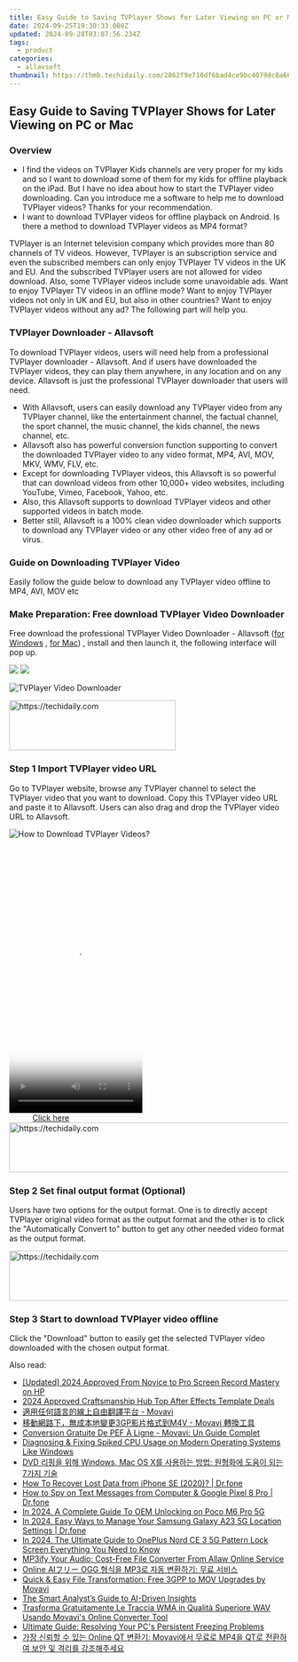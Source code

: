 ```yaml
---
title: Easy Guide to Saving TVPlayer Shows for Later Viewing on PC or Mac
date: 2024-09-25T19:30:33.080Z
updated: 2024-09-28T03:07:56.234Z
tags:
  - product
categories:
  - allavsoft
thumbnail: https://thmb.techidaily.com/2862f9e710df6bad4ce9bc4079dc8a66e33ae9d0bd1d0ef6275f60c014f1ce3f.jpg
---
```


## Easy Guide to Saving TVPlayer Shows for Later Viewing on PC or Mac

### Overview

* I find the videos on TVPlayer Kids channels are very proper for my kids and so I want to download some of them for my kids for offline playback on the iPad. But I have no idea about how to start the TVPlayer video downloading. Can you introduce me a software to help me to download TVPlayer videos? Thanks for your recommendation.
* I want to download TVPlayer videos for offline playback on Android. Is there a method to download TVPlayer videos as MP4 format?

TVPlayer is an Internet television company which provides more than 80 channels of TV videos. However, TVPlayer is an subscription service and even the subscribed members can only enjoy TVPlayer TV videos in the UK and EU. And the subscribed TVPlayer users are not allowed for video download. Also, some TVPlayer videos include some unavoidable ads. Want to enjoy TVPlayer TV videos in an offline mode? Want to enjoy TVPlayer videos not only in UK and EU, but also in other countries? Want to enjoy TVPlayer videos without any ad? The following part will help you.

### TVPlayer Downloader - Allavsoft

To download TVPlayer videos, users will need help from a professional TVPlayer downloader - Allavsoft. And if users have downloaded the TVPlayer videos, they can play them anywhere, in any location and on any device. Allavsoft is just the professional TVPlayer downloader that users will need.

* With Allavsoft, users can easily download any TVPlayer video from any TVPlayer channel, like the entertainment channel, the factual channel, the sport channel, the music channel, the kids channel, the news channel, etc.
* Allavsoft also has powerful conversion function supporting to convert the downloaded TVPlayer video to any video format, MP4, AVI, MOV, MKV, WMV, FLV, etc.
* Except for downloading TVPlayer videos, this Allavsoft is so powerful that can download videos from other 10,000+ video websites, including YouTube, Vimeo, Facebook, Yahoo, etc.
* Also, this Allavsoft supports to download TVPlayer videos and other supported videos in batch mode.
* Better still, Allavsoft is a 100% clean video downloader which supports to download any TVPlayer video or any other video free of any ad or virus.

### Guide on Downloading TVPlayer Video

Easily follow the guide below to download any TVPlayer video offline to MP4, AVI, MOV etc

### Make Preparation: Free download TVPlayer Video Downloader

Free download the professional TVPlayer Video Downloader - Allavsoft ([for Windows](https://tools.techidaily.com/allavsoft/products/) , [for Mac](https://tools.techidaily.com/allavsoft/products/)) , install and then launch it, the following interface will pop up.

[![](https://www.allavsoft.com/how-to/../images/how-to/free-download-win.jpg)](https://tools.techidaily.com/allavsoft/products/) [![](https://www.allavsoft.com/how-to/../images/how-to/free-download-mac.jpg)](https://tools.techidaily.com/allavsoft/products/)

![TVPlayer Video Downloader](https://www.allavsoft.com/how-to/../images/allavsoft/screen-shot-600.jpg)

<!-- affiliate ads begin -->
<a href="https://aligracehair.sjv.io/c/5597632/1885928/19272" target="_top" id="1885928">
  <img src="//a.impactradius-go.com/display-ad/19272-1885928" border="0" alt="https://techidaily.com" width="300" height="90"/>
</a>
<img height="0" width="0" src="https://aligracehair.sjv.io/i/5597632/1885928/19272" style="position:absolute;visibility:hidden;" border="0" />
<!-- affiliate ads end -->

### Step 1 Import TVPlayer video URL

Go to TVPlayer website, browse any TVPlayer channel to select the TVPlayer video that you want to download. Copy this TVPlayer video URL and paste it to Allavsoft. Users can also drag and drop the TVPlayer video URL to Allavsoft.

![How to Download TVPlayer Videos?](https://www.allavsoft.com/how-to/../images/how-to/download-rtmp-video/download-rtmp-video.jpg)

<!-- affiliate ads begin -->
<span id="1770776">
					<video width="240" height="480" style="cursor:pointer"
           poster="//a.impactradius-go.com/display-clicktoplayimage/1770776.png"
           onclick="if(!this.playClicked){this.play();this.setAttribute('controls',true);this.playClicked=true;}">
	   <source src="//a.impactradius-go.com/display-ad/20702-1770776">
	   <img src="//a.impactradius-go.com/display-clicktoplayimage/1770776.png" style="border: none; height: 100%; width: 100%; object-fit: contain">
	</video>
	<div style="width:150px;text-align:center"><a href="javascript:window.open(decodeURIComponent('https%3A%2F%2Ftokenmetrics.sjv.io%2Fc%2F5597632%2F1770776%2F20702'), '_blank');void(0);">Click here</a></div>
</span>
<img height="0" width="0" src="https://imp.pxf.io/i/5597632/1770776/20702" style="position:absolute;visibility:hidden;" border="0" />
<!-- affiliate ads end -->

<!-- affiliate ads begin -->
<a href="https://appsumo.8odi.net/c/5597632/2037358/7443" target="_top" id="2037358">
  <img src="//a.impactradius-go.com/display-ad/7443-2037358" border="0" alt="https://techidaily.com" width="728" height="90"/>
</a>
<img height="0" width="0" src="https://appsumo.8odi.net/i/5597632/2037358/7443" style="position:absolute;visibility:hidden;" border="0" />
<!-- affiliate ads end -->

### Step 2 Set final output format (Optional)

Users have two options for the output format. One is to directly accept TVPlayer original video format as the output format and the other is to click the "Automatically Convert to" button to get any other needed video format as the output format.

<!-- affiliate ads begin -->
<a href="https://appsumo.8odi.net/c/5597632/2151866/7443" target="_top" id="2151866">
  <img src="//a.impactradius-go.com/display-ad/7443-2151866" border="0" alt="https://techidaily.com" width="728" height="90"/>
</a>
<img height="0" width="0" src="https://appsumo.8odi.net/i/5597632/2151866/7443" style="position:absolute;visibility:hidden;" border="0" />
<!-- affiliate ads end -->

### Step 3 Start to download TVPlayer video offline

Click the "Download" button to easily get the selected TVPlayer video downloaded with the chosen output format.

<ins class="adsbygoogle"
     style="display:block"
     data-ad-format="autorelaxed"
     data-ad-client="ca-pub-7571918770474297"
     data-ad-slot="1223367746"></ins>

<ins class="adsbygoogle"
     style="display:block"
     data-ad-client="ca-pub-7571918770474297"
     data-ad-slot="8358498916"
     data-ad-format="auto"
     data-full-width-responsive="true"></ins>

<span class="atpl-alsoreadstyle">Also read:</span>
<div><ul>
<li><a href="https://remote-screen-capture.techidaily.com/updated-2024-approved-from-novice-to-pro-screen-record-mastery-on-hp/"><u>[Updated] 2024 Approved From Novice to Pro Screen Record Mastery on HP</u></a></li>
<li><a href="https://fox-blue.techidaily.com/2024-approved-craftsmanship-hub-top-after-effects-template-deals/"><u>2024 Approved Craftsmanship Hub Top After Effects Template Deals</u></a></li>
<li><a href="https://discover-forum.techidaily.com/1726218455692-movavi/"><u>適用任何語言的線上自由翻譯平台 - Movavi</u></a></li>
<li><a href="https://discover-forum.techidaily.com/3gpm4v-movavi/"><u>移動網路下，無成本地變更3GP影片格式到M4V - Movavi 轉換工具</u></a></li>
<li><a href="https://discover-forum.techidaily.com/conversion-gratuite-de-pef-a-ligne-movavi-un-guide-complet/"><u>Conversion Gratuite De PEF À Ligne - Movavi: Un Guide Complet</u></a></li>
<li><a href="https://program-issues.techidaily.com/diagnosing-and-fixing-spiked-cpu-usage-on-modern-operating-systems-like-windows/"><u>Diagnosing & Fixing Spiked CPU Usage on Modern Operating Systems Like Windows</u></a></li>
<li><a href="https://discover-forum.techidaily.com/dvd-windows-mac-os-x-7/"><u>DVD 리핑을 위해 Windows, Mac OS X를 사용하는 방법: 원형화에 도움이 되는 7가지 기술</u></a></li>
<li><a href="https://blog-min.techidaily.com/how-to-recover-lost-data-from-iphone-se-2020-drfone-by-drfone-ios-data-recovery-ios-data-recovery/"><u>How To Recover Lost Data from iPhone SE (2020)? | Dr.fone</u></a></li>
<li><a href="https://android-location-track.techidaily.com/how-to-spy-on-text-messages-from-computer-and-google-pixel-8-pro-drfone-by-drfone-virtual-android/"><u>How to Spy on Text Messages from Computer & Google Pixel 8 Pro | Dr.fone</u></a></li>
<li><a href="https://easy-unlock-android.techidaily.com/in-2024-a-complete-guide-to-oem-unlocking-on-poco-m6-pro-5g-by-drfone-android/"><u>In 2024, A Complete Guide To OEM Unlocking on Poco M6 Pro 5G</u></a></li>
<li><a href="https://android-location.techidaily.com/in-2024-easy-ways-to-manage-your-samsung-galaxy-a23-5g-location-settings-drfone-by-drfone-virtual/"><u>In 2024, Easy Ways to Manage Your Samsung Galaxy A23 5G Location Settings | Dr.fone</u></a></li>
<li><a href="https://easy-unlock-android.techidaily.com/in-2024-the-ultimate-guide-to-oneplus-nord-ce-3-5g-pattern-lock-screen-everything-you-need-to-know-by-drfone-android/"><u>In 2024, The Ultimate Guide to OnePlus Nord CE 3 5G Pattern Lock Screen Everything You Need to Know</u></a></li>
<li><a href="https://discover-forum.techidaily.com/mp3ify-your-audio-cost-free-file-converter-from-allaw-online-service/"><u>MP3ify Your Audio: Cost-Free File Converter From Allaw Online Service</u></a></li>
<li><a href="https://discover-forum.techidaily.com/online-ai-ogg-mp3/"><u>Online AIフリー OGG 형식을 MP3로 자동 변환하기: 무료 서비스</u></a></li>
<li><a href="https://discover-forum.techidaily.com/quick-and-easy-file-transformation-free-3gpp-to-mov-upgrades-by-movavi/"><u>Quick & Easy File Transformation: Free 3GPP to MOV Upgrades by Movavi</u></a></li>
<li><a href="https://tech-savvy.techidaily.com/the-smart-analysts-guide-to-ai-driven-insights/"><u>The Smart Analyst’s Guide to AI-Driven Insights</u></a></li>
<li><a href="https://discover-forum.techidaily.com/trasforma-gratuitamente-le-traccia-wma-in-qualita-superiore-wav-usando-movavis-online-converter-tool/"><u>Trasforma Gratuitamente Le Traccia WMA in Qualità Superiore WAV Usando Movavi's Online Converter Tool</u></a></li>
<li><a href="https://common-error.techidaily.com/ultimate-guide-resolving-your-pcs-persistent-freezing-problems/"><u>Ultimate Guide: Resolving Your PC's Persistent Freezing Problems</u></a></li>
<li><a href="https://discover-forum.techidaily.com/online-qt-movavi-mp4-qt/"><u>가장 신뢰할 수 있는 Online QT 변환기: Movavi에서 무료로 MP4을 QT로 전환하여 보안 및 격리를 강조해주세요</u></a></li>
</ul></div>

